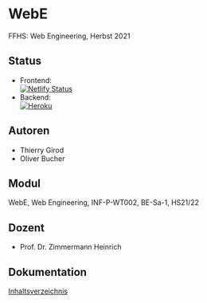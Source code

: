 # WebE

FFHS: Web Engineering, Herbst 2021

## Status

- Frontend:\
  [![Netlify Status](https://api.netlify.com/api/v1/badges/f3b37833-f3dd-4ff0-8cff-df4725b49855/deploy-status)](https://app.netlify.com/sites/pensive-hopper-de434c/deploys)
- Backend:\
  [![Heroku](https://heroku-badge.herokuapp.com/?app=level8)](https://dashboard.heroku.com/apps/level8)

## Autoren

- Thierry Girod
- Oliver Bucher

## Modul

WebE, Web Engineering, INF-P-WT002, BE-Sa-1, HS21/22

## Dozent

- Prof. Dr. Zimmermann Heinrich

## Dokumentation

[Inhaltsverzeichnis](_dokumentation/inhaltsverzeichnis.md)
